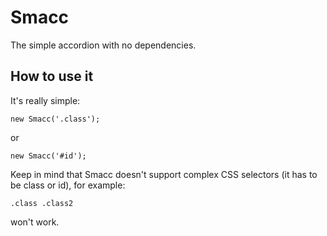 # Smacc
The simple accordion with no dependencies.

## How to use it
It's really simple:
```
new Smacc('.class');
```
or
```
new Smacc('#id');
```
Keep in mind that Smacc doesn't support complex CSS selectors (it has to be class or id), for example:
```
.class .class2
```
won't work.
